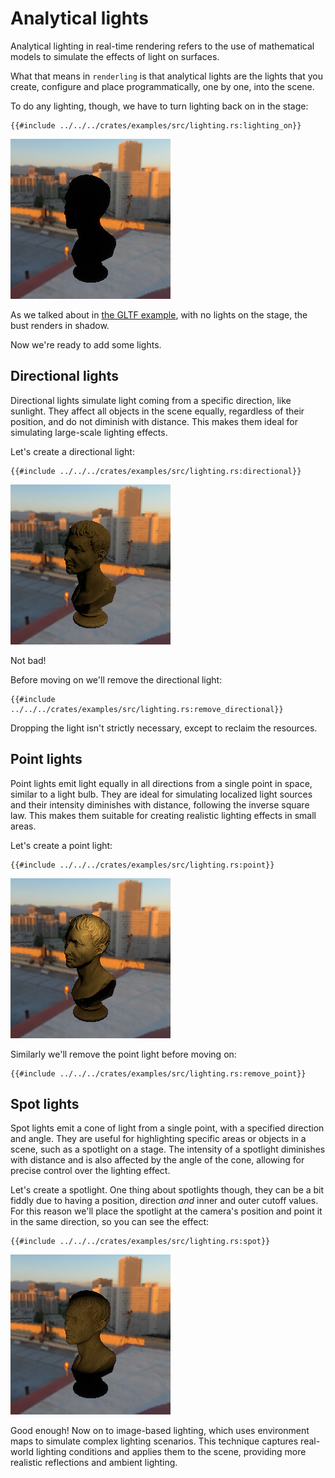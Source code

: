 # Analytical lights

Analytical lighting in real-time rendering refers to the use of mathematical
models to simulate the effects of light on surfaces. 

What that means in `renderling` is that analytical lights are the lights that
you create, configure and place programmatically, one by one, into the scene.

To do any lighting, though, we have to turn lighting back on in the stage:

```rust,ignore
{{#include ../../../crates/examples/src/lighting.rs:lighting_on}}
```

![image of a marble bust in shadow](../assets/lighting/no-lights.png)

As we talked about in [the GLTF example](/gltf.html#render), with no lights
on the stage, the bust renders in shadow.

Now we're ready to add some lights.

## Directional lights

Directional lights simulate light coming from a specific direction, like
sunlight. They affect all objects in the scene equally, regardless of their
position, and do not diminish with distance. This makes them ideal for
simulating large-scale lighting effects.

Let's create a directional light:

```rust,ignore
{{#include ../../../crates/examples/src/lighting.rs:directional}}
```

![image of a marble bust lit by a single directional light](../assets/lighting/directional.png)

Not bad!

Before moving on we'll remove the directional light:

```rust,ignore
{{#include ../../../crates/examples/src/lighting.rs:remove_directional}}
```

Dropping the light isn't strictly necessary, except to reclaim the resources.

## Point lights

Point lights emit light equally in all directions from a single point in space,
similar to a light bulb. They are ideal for simulating localized light sources
and their intensity diminishes with distance, following the inverse square law.
This makes them suitable for creating realistic lighting effects in small areas.

Let's create a point light:

```rust,ignore
{{#include ../../../crates/examples/src/lighting.rs:point}}
```

![image of a marble bust lit by a single point light](../assets/lighting/point.png)

Similarly we'll remove the point light before moving on:

```rust,ignore
{{#include ../../../crates/examples/src/lighting.rs:remove_point}}
```

## Spot lights

Spot lights emit a cone of light from a single point, with a specified direction
and angle. They are useful for highlighting specific areas or objects in a
scene, such as a spotlight on a stage. The intensity of a spotlight diminishes
with distance and is also affected by the angle of the cone, allowing for
precise control over the lighting effect.

Let's create a spotlight. One thing about spotlights though, they can be a bit fiddly
due to having a position, direction _and_ inner and outer cutoff values. For this reason
we'll place the spotlight at the camera's position and point it in the same direction, so
you can see the effect:

```rust,ignore
{{#include ../../../crates/examples/src/lighting.rs:spot}}
```

![image of a marble bust lit by a single spot light](../assets/lighting/spot.png)

Good enough! Now on to image-based lighting, which uses environment maps to simulate complex lighting scenarios. This technique captures real-world lighting conditions and applies them to the scene, providing more realistic reflections and ambient lighting.
